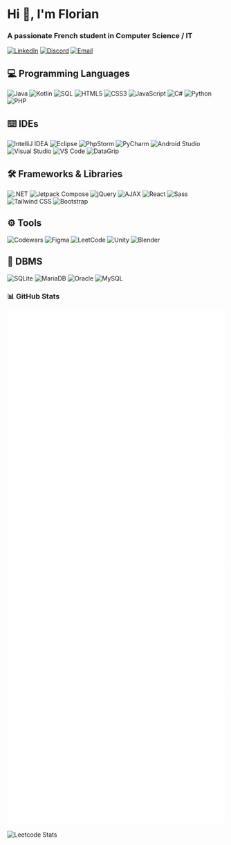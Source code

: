 <h1 >Hi 👋, I'm Florian</h1>
<h3  >A passionate French student in Computer Science / IT</h3>

<p>
  <a href="https://www.linkedin.com/in/florian-f-0b880a286/" target="_blank"><img src="https://img.shields.io/badge/-LinkedIn-0077B5?style=for-the-badge&logo=LinkedIn&logoColor=white" alt="LinkedIn"></a>
  <a href="https://discord.com/users/_odonata" target="_blank"><img src="https://img.shields.io/badge/-Discord-7289DA?style=for-the-badge&logo=Discord&logoColor=white" alt="Discord"></a>
  <a href="mailto:florian.fabre@iut-rodez.fr" target="_blank"><img src="https://img.shields.io/badge/-Email-D14836?style=for-the-badge&logo=Gmail&logoColor=white" alt="Email"></a>
</p>


<h2>💻 Programming Languages</h2>
<p>
  <img src="https://img.shields.io/badge/-Java-007396?style=for-the-badge&logo=java" alt="Java" />
  <img src="https://img.shields.io/badge/-Kotlin-0095D5?style=for-the-badge&logo=kotlin" alt="Kotlin" />
  <img src="https://img.shields.io/badge/-SQL-4479A1?style=for-the-badge&logo=mysql" alt="SQL" />
  <img src="https://img.shields.io/badge/-HTML5-E34F26?style=for-the-badge&logo=html5&logoColor=white" alt="HTML5" />
  <img src="https://img.shields.io/badge/-CSS3-1572B6?style=for-the-badge&logo=css3" alt="CSS3" />
  <img src="https://img.shields.io/badge/-JavaScript-F7DF1E?style=for-the-badge&logo=javascript&logoColor=black" alt="JavaScript" />
  <img src="https://img.shields.io/badge/-C%23-239120?style=for-the-badge&logo=c-sharp" alt="C#" />
  <img src="https://img.shields.io/badge/-Python-3776AB?style=for-the-badge&logo=python&logoColor=white" alt="Python" />
  <img src="https://img.shields.io/badge/-PHP-777BB4?style=for-the-badge&logo=php&logoColor=white" alt="PHP" />
</p>

<h2  >⌨️ IDEs</h2>
<p  >
  <img src="https://img.shields.io/badge/-IntelliJ%20IDEA-000000?style=for-the-badge&logo=intellij-idea" alt="IntelliJ IDEA" />
  <img src="https://img.shields.io/badge/-Eclipse-2C2255?style=for-the-badge&logo=eclipse" alt="Eclipse" />
  <img src="https://img.shields.io/badge/-PhpStorm-000000?style=for-the-badge&logo=phpstorm" alt="PhpStorm" />
  <img src="https://img.shields.io/badge/-PyCharm-000000?style=for-the-badge&logo=pycharm" alt="PyCharm" />
  <img src="https://img.shields.io/badge/-Android%20Studio-3DDC84?style=for-the-badge&logo=android-studio&logoColor=white" alt="Android Studio" />
  <img src="https://img.shields.io/badge/-Visual%20Studio-5C2D91?style=for-the-badge&logo=visual-studio" alt="Visual Studio" />
  <img src="https://img.shields.io/badge/-VS%20Code-007ACC?style=for-the-badge&logo=visual-studio-code" alt="VS Code" />
  <img src="https://img.shields.io/badge/-DataGrip-000000?style=for-the-badge&logo=datagrip" alt="DataGrip" />
</p>

<h2  >🛠️ Frameworks & Libraries</h2>
<p  >
  <img src="https://img.shields.io/badge/-.NET-512BD4?style=for-the-badge&logo=.net" alt=".NET" />
  <img src="https://img.shields.io/badge/-Jetpack%20Compose-4285F4?style=for-the-badge&logo=jetpack-compose&logoColor=white" alt="Jetpack Compose" />
  <img src="https://img.shields.io/badge/-jQuery-0769AD?style=for-the-badge&logo=jquery" alt="jQuery" />
  <img src="https://img.shields.io/badge/-AJAX-0769AD?style=for-the-badge&logo=ajax" alt="AJAX" />
  <img src="https://img.shields.io/badge/-React-61DAFB?style=for-the-badge&logo=react&logoColor=black" alt="React" />
  <img src="https://img.shields.io/badge/-Sass-CC6699?style=for-the-badge&logo=sass&logoColor=white" alt="Sass" />
  <img src="https://img.shields.io/badge/-Tailwind%20CSS-38B2AC?style=for-the-badge&logo=tailwind-css&logoColor=white" alt="Tailwind CSS" />
  <img src="https://img.shields.io/badge/-Bootstrap-7952B3?style=for-the-badge&logo=bootstrap&logoColor=white" alt="Bootstrap" />
</p>

<h2  >⚙️ Tools</h2>
<p  >
  <img src="https://img.shields.io/badge/-Codewars-B1361E?style=for-the-badge&logo=codewars&logoColor=white" alt="Codewars" />
  <img src="https://img.shields.io/badge/-Figma-F24E1E?style=for-the-badge&logo=figma&logoColor=white" alt="Figma" />
  <img src="https://img.shields.io/badge/-LeetCode-FFA116?style=for-the-badge&logo=leetcode&logoColor=black" alt="LeetCode" />
  <img src="https://img.shields.io/badge/-Unity-000000?style=for-the-badge&logo=unity&logoColor=white" alt="Unity" />
  <img src="https://img.shields.io/badge/-Blender-F5792A?style=for-the-badge&logo=blender&logoColor=white" alt="Blender" />
</p>

<h2  >📁 DBMS</h2>
<p  >
  <img src="https://img.shields.io/badge/-SQLite-003B57?style=for-the-badge&logo=sqlite" alt="SQLite" />
  <img src="https://img.shields.io/badge/-MariaDB-003545?style=for-the-badge&logo=mariadb" alt="MariaDB" />
  <img src="https://img.shields.io/badge/-Oracle-F80000?style=for-the-badge&logo=oracle" alt="Oracle" />
  <img src="https://img.shields.io/badge/-MySQL-4479A1?style=for-the-badge&logo=mysql&logoColor=white" alt="MySQL" />
</p>

### 📊 GitHub Stats

<p>
  <img src="https://raw.githubusercontent.com/Odonata971/github-stats/master/generated/languages.svg#gh-light-mode-only" alt="languages used by size" />
  <img src="https://raw.githubusercontent.com/Odonata971/github-stats/master/generated/languages.svg#gh-dark-mode-only" alt="languages used by size" />

  <img src="https://raw.githubusercontent.com/Odonata971/github-stats/master/generated/overview.svg#gh-light-mode-only" alt="GitHub Stats" />
  <img src="https://raw.githubusercontent.com/Odonata971/github-stats/master/generated/overview.svg#gh-dark-mode-only" alt="GitHub Stats" />
</p>

<p>
  <img src="https://leetcard.jacoblin.cool/Odonata971?theme=light,unicorn&ext=heatmap" alt="Leetcode Stats" />
</p>
